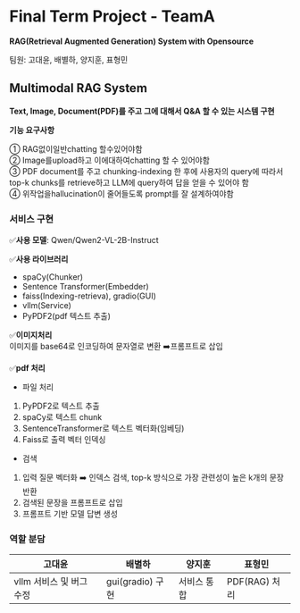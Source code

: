 # Final Term Project - TeamA
**RAG(Retrieval Augmented Generation) System with Opensource**  

팀원: 고대윤, 배별하, 양지훈, 표형민  

## Multimodal RAG System
**Text, Image, Document(PDF)를 주고 그에 대해서 Q&A 할 수 있는 시스템 구현**  

**기능 요구사항**  

① RAG없이일반chatting 할수있어야함  
② Image를upload하고 이에대하여chatting 할 수 있어야함  
③ PDF document를 주고 chunking-indexing 한 후에 사용자의 query에 따라서 top-k chunks를 retrieve하고 LLM에 query하여 답을 얻을 수 있어야 함  
④ 위작업을hallucination이 줄어들도록 prompt를 잘 설계하여야함  


### 서비스 구현  
 ✅**사용 모델**:  Qwen/Qwen2-VL-2B-Instruct 

 ✅**사용 라이브러리**  
 - spaCy(Chunker)  
 - Sentence Transformer(Embedder)  
 - faiss(Indexing-retrieva), gradio(GUI)  
 - vllm(Service)  
 - PyPDF2(pdf 텍스트 추출)  


✅**이미지처리**  
    이미지를 base64로 인코딩하여 문자열로 변환 ➡️프롬프트로 삽입  

 ✅**pdf 처리**  
  - 파일 처리  
  1. PyPDF2로 텍스트 추출  
  2. spaCy로 텍스트 chunk  
  3. SentenceTransformer로 텍스트 벡터화(임베딩)  
  4. Faiss로 출력 벡터 인덱싱  
   
 - 검색  
  1. 입력 질문 벡터화 ➡️ 인덱스 검색, top-k 방식으로 가장 관련성이 높은 k개의 문장 반환  
  2. 검색된 문장을 프롬프트로 삽입  
  3. 프롬프트 기반 모델 답변 생성  

### 역할 분담  

|고대윤|배별하|양지훈|표형민|  
|---|---|---|---|  
|vllm 서비스 및 버그 수정 |gui(gradio) 구현|서비스 통합|PDF(RAG) 처리|  
